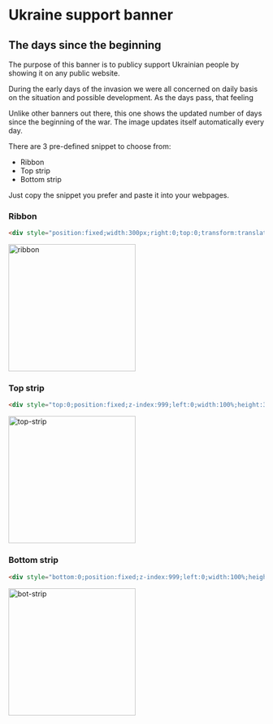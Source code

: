 
# Ukraine support banner
## The days since the beginning

The purpose of this banner is to publicy support Ukrainian people by showing it on any public website.

During the early days of the invasion we were all concerned on daily basis on the situation and possible development.
As the days pass, that feeling

Unlike other banners out there, this one shows the updated number of days since the beginning of the war.
The image updates itself automatically every day.

There are 3 pre-defined snippet to choose from:

- Ribbon
- Top strip
- Bottom strip

Just copy the snippet you prefer and paste it into your webpages.

### Ribbon

```html
<div style="position:fixed;width:300px;right:0;top:0;transform:translate(80px,50px) rotate(45deg);z-index:999"><img style="width:100%;display:block;" src="https://daily.presenta.workers.dev/GhZD3MDlBN:yvLHzHJhJ"></div>
```

<img width="250" alt="ribbon" src="https://user-images.githubusercontent.com/870788/206793217-0196f8f7-0fda-4079-b4f3-46a8f1738d50.png">


### Top strip

```html
<div style="top:0;position:fixed;z-index:999;left:0;width:100%;height:30px;display:flex;justify-content:center;background: url(https://cache.presenta.workers.dev/GhZD3MDlBN:yvLHzHJhJ?w=20&h=30&gravity=west);"><img src="https://daily.presenta.workers.dev/GhZD3MDlBN:yvLHzHJhJ"></div>
```

<img width="250" alt="top-strip" src="https://user-images.githubusercontent.com/870788/206793435-bb646e4d-d61e-4c5d-80bf-940f8f42c254.png">


### Bottom strip

```html
<div style="bottom:0;position:fixed;z-index:999;left:0;width:100%;height:30px;display:flex;justify-content:center;background: url(https://cache.presenta.workers.dev/GhZD3MDlBN:yvLHzHJhJ?w=20&h=30&gravity=west);"><img src="https://daily.presenta.workers.dev/GhZD3MDlBN:yvLHzHJhJ"></div>
```
<img width="250" alt="bot-strip" src="https://user-images.githubusercontent.com/870788/206793490-a0b74fc4-c140-4f3c-b879-29308cd3a47d.png">

